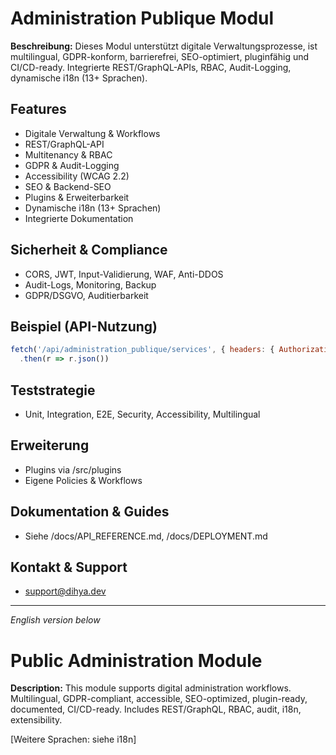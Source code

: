 # Administration Publique Modul

**Beschreibung:**
Dieses Modul unterstützt digitale Verwaltungsprozesse, ist multilingual, GDPR-konform, barrierefrei, SEO-optimiert, pluginfähig und CI/CD-ready. Integrierte REST/GraphQL-APIs, RBAC, Audit-Logging, dynamische i18n (13+ Sprachen).

## Features
- Digitale Verwaltung & Workflows
- REST/GraphQL-API
- Multitenancy & RBAC
- GDPR & Audit-Logging
- Accessibility (WCAG 2.2)
- SEO & Backend-SEO
- Plugins & Erweiterbarkeit
- Dynamische i18n (13+ Sprachen)
- Integrierte Dokumentation

## Sicherheit & Compliance
- CORS, JWT, Input-Validierung, WAF, Anti-DDOS
- Audit-Logs, Monitoring, Backup
- GDPR/DSGVO, Auditierbarkeit

## Beispiel (API-Nutzung)
```js
fetch('/api/administration_publique/services', { headers: { Authorization: 'Bearer <JWT>' } })
  .then(r => r.json())
```

## Teststrategie
- Unit, Integration, E2E, Security, Accessibility, Multilingual

## Erweiterung
- Plugins via /src/plugins
- Eigene Policies & Workflows

## Dokumentation & Guides
- Siehe /docs/API_REFERENCE.md, /docs/DEPLOYMENT.md

## Kontakt & Support
- support@dihya.dev

---
*English version below*

# Public Administration Module

**Description:**
This module supports digital administration workflows. Multilingual, GDPR-compliant, accessible, SEO-optimized, plugin-ready, documented, CI/CD-ready. Includes REST/GraphQL, RBAC, audit, i18n, extensibility.

[Weitere Sprachen: siehe i18n]
